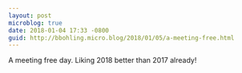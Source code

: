 ```yaml
---
layout: post
microblog: true
date: 2018-01-04 17:33 -0800
guid: http://bbohling.micro.blog/2018/01/05/a-meeting-free.html
---
```

A meeting free day. Liking 2018 better than 2017 already!
